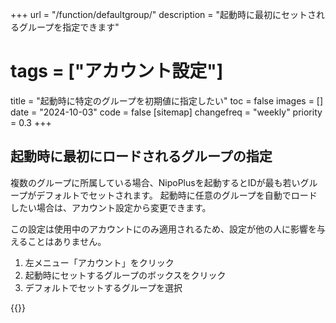 +++
url = "/function/defaultgroup/"
description = "起動時に最初にセットされるグループを指定できます"
# tags = ["アカウント設定"]
title = "起動時に特定のグループを初期値に指定したい"
toc = false
images = []
date = "2024-10-03"
code = false
[sitemap]
  changefreq = "weekly"
  priority = 0.3
+++

## 起動時に最初にロードされるグループの指定

複数のグループに所属している場合、NipoPlusを起動するとIDが最も若いグループがデフォルトでセットされます。
起動時に任意のグループを自動でロードしたい場合は、アカウント設定から変更できます。

この設定は使用中のアカウントにのみ適用されるため、設定が他の人に影響を与えることはありません。



1. 左メニュー「アカウント」をクリック
2. 起動時にセットするグループのボックスをクリック
3. デフォルトでセットするグループを選択

{{<iTablet filename="defaultGroup" msg="起動時にセットしたいグループを選んでね" alice="ok">}}

